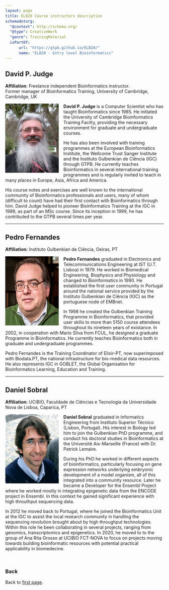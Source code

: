 ```yaml
---
layout: page
title: ELB20 Course instructors description
schemadotorg:
  "@context": http://schema.org/
  "@type": CreativeWork
  "genre": TrainingMaterial
  isPartOf:
      url: "https://gtpb.github.io/ELB20/"
      name: "ELB20 - Entry level Bioinformatics"
---
```


## David P. Judge
**Affiliation**: Freelance independent Bioinformatics instructor.<br/> Former manager of Bioinformatics Training, University of Cambridge, Cambridge, UK

<img src="../assets/instructors_img/David_Judge.jpg" height="220" width="170" align="left" style="margin-right: 3%; margin-bottom: 0.3em;">

**David P. Judge** is a Computer Scientist who has taught Bioinformatics since 1985. He initiated the University of Cambridge Bioinformatics Training Facilty, providing the necessary environment for graduate and undergraduate courses.

He has also been involved with training programmes at the European Bioinformatics Institute, the Wellcome Trust Sanger Institute and the Instituto Gulbenkian de Ciência (IGC) through GTPB. He currently teaches Bioinformatics in several international training programmes and is regularly invited to teach in many places in Europe, Asia, Africa and America.

His course notes and exercises are well known to the international community of Bioinformatics professionals and users, many of whom (difficult to count) have had their first contact with Bioinformatics through him. David Judge helped to pioneer Bioinformatics Training at the IGC in 1989, as part of an MSc course. Since its inception in 1999, he has contributed to the GTPB several times per year.

---

## Pedro Fernandes
**Affiliation:** Instituto Gulbenkian de Ciência, Oeiras, PT

  <img src="../assets/instructors_img/Pedro_F.jpg" height="220" width="170" align="left" style="margin-right: 3%; margin-bottom: 0.3em;">

**Pedro Fernandes** graduated in Electronics and Telecommunications Engineering at IST (U.T. Lisboa) in 1979. He worked in Biomedical Engineering, Biophysics and Physiology and changed to Bioinformatics in 1990. He established the first user community in Portugal around the national service provided by the Instituto Gulbenkian de Ciência (IGC) as the portuguese node of EMBnet.

In 1998 he created the Gulbenkian Training Programme in Bioinformatics, that provided user skills to more than 5150 course attendees throughout its nineteen years of existance. In 2002, in cooperation with Mario Silva from FCUL, he designed a graduate Programme in Bioinformatics. He currently teaches Bioinformatics both in graduate and undergraduate programmes.

Pedro Fernandes is the Training Coordinator of Elixir-PT, now superimposed with Biodata.PT, the national infrastructure for bio-medical data resources. He also represents IGC in GOBLET, the Global Organisation for Bioinformatics Learning, Education and Training.

---

## Daniel Sobral
**Affiliation:** UCIBIO, Faculdade de Ciências e Tecnologia da Universidade Nova de Lisboa, Caparica, PT

   <img src="../assets/instructors_img/Daniel_Sobral.jpg" height="220" width="170" align="left" style="margin-right: 3%; margin-bottom: 0.3em;">

**Daniel Sobral** graduated in Informatics Engineering from Instituto Superior Técnico (Lisbon, Portugal). His interest in Biology led him to join the Gulbenkian PhD programme, and conduct his doctoral studies in Bioinformatics at the Université Aix-Marseille (France) with Dr. Patrick Lemaire.

During his PhD he worked in different aspects of bioinformatics, particularly focusing on gene expression networks underlying embryonic development of a model organism, all of this integrated into a community resource. Later he became a Developer for the Ensembl Project where he worked mostly in integrating epigenetic data from the ENCODE project in Ensembl. In this context he gained significant experience with high throuthput sequencing data.

In 2012 he moved back to Portugal, where he joined the Bioinformatics Unit at the IGC to assist the local research community in handling the sequencing revolution brought about by high throughput technologies. Within this role he been collaborating in several projects, ranging from genomics, transcriptomics and epigenetics. In 2020, he moved to to the group of Ana Rita Grosso at UCIBIO FCT-NOVA to focus on projects moving towards building bioinformatic resources with potential practical applicability in biomedecine.

<br/>

### Back

Back to [first page](../index.md).
